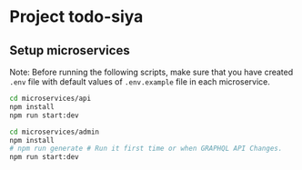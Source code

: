 # Project todo-siya

## Setup microservices

Note: Before running the following scripts, make sure that you have created `.env` file with default values of `.env.example` file in each microservice.

```bash
cd microservices/api
npm install
npm run start:dev
```

```bash
cd microservices/admin
npm install
# npm run generate # Run it first time or when GRAPHQL API Changes.
npm run start:dev
```
